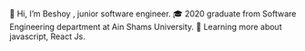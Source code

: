 👋 Hi, I’m Beshoy , junior software engineer.
🎓 2020 graduate from Software Engineering department at Ain Shams University.
🌱 Learning more about javascript, React Js.
<!---
beshoymikhail/beshoymikhail is a ✨ special ✨ repository because its `README.md` (this file) appears on your GitHub profile.
You can click the Preview link to take a look at your changes.
--->

